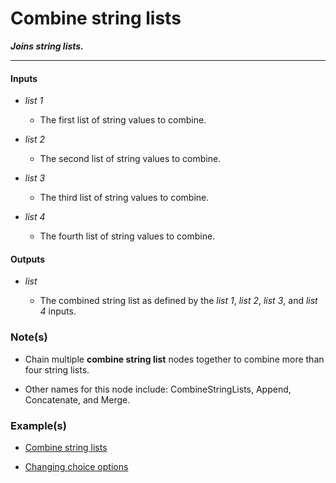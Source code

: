 # Combine string lists

**_Joins string lists._**

---


#### Inputs

* _list 1_

  * The first list of string values to combine.

* _list 2_

  * The second list of string values to combine.

* _list 3_

  * The third list of string values to combine.

* _list 4_

  * The fourth list of string values to combine.


#### Outputs

* _list_

  * The combined string list as defined by the _list 1_, _list 2_, _list 3_, and _list 4_ inputs.


### Note(s)

* Chain multiple **combine string list** nodes together to combine more than four string lists.

* Other names for this node include: CombineStringLists, Append, Concatenate, and Merge.


### Example(s)

* <a href="https://creator.trimble.com/graph?assetURI=whp:f7164212-6883-4e5b-8d27-020d7ab56a4a&version=latest" target="_blank">Combine string lists</a>

* <a href="https://creator.trimble.com/graph?assetURI=whp:c7dc99f1-334b-47ae-9622-fb38812db203&version=latest" target="_blank">Changing choice options</a>